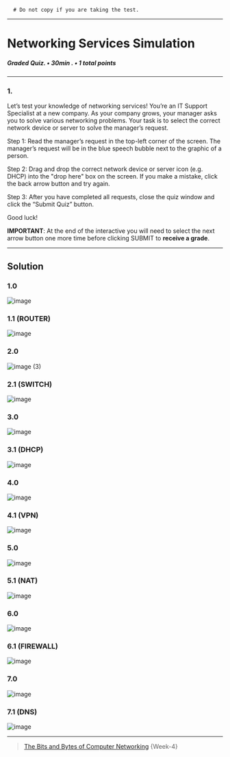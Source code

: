 ``` 
  # Do not copy if you are taking the test.
``` 
--- 
 
# Networking Services Simulation    
##### Graded Quiz. • 30min . • 1 total points 
----- 

### 1. 
Let’s test your knowledge of networking services! You’re an IT Support Specialist at a new company. As your company grows, your manager asks you to solve various networking problems. Your task is to select the correct network device or server to solve the manager’s request.

Step 1: Read the manager’s request in the top-left corner of the screen. The manager’s request will be in the blue speech bubble next to the graphic of a person.

Step 2: Drag and drop the correct network device or server icon (e.g. DHCP) into the "drop here" box on the screen. If you make a mistake, click the back arrow button and try again.

Step 3: After you have completed all requests, close the quiz window and click the “Submit Quiz” button.

Good luck!

**IMPORTANT**: At the end of the interactive you will need to select the next arrow button one more time before clicking SUBMIT to **receive a grade**.



-----------  
## Solution  

### 1.0  
![image](https://github.com/repans/Google-IT-Support-Professional-Certificate/assets/89868933/46427489-20ac-4388-8d5a-bea53ed1f012)
 
### 1.1 (ROUTER) 
![image](https://github.com/repans/Google-IT-Support-Professional-Certificate/assets/89868933/af213d2f-8d2e-47b1-867d-e439513f6cac)

### 2.0  
![image (3)](https://github.com/repans/Google-IT-Support-Professional-Certificate/assets/89868933/9ea78228-b098-4401-8e35-020a0741af82)

### 2.1 (SWITCH) 
![image](https://github.com/repans/Google-IT-Support-Professional-Certificate/assets/89868933/66489cf4-7643-4d78-a41b-cf99e25314e8)

### 3.0  
![image](https://github.com/repans/Google-IT-Support-Professional-Certificate/assets/89868933/824c45bd-365d-4e49-8daf-caee70d7598a)

### 3.1  (DHCP) 
![image](https://github.com/repans/Google-IT-Support-Professional-Certificate/assets/89868933/1ebea248-924e-4727-be0e-a3e720522dae)

### 4.0  
![image](https://github.com/repans/Google-IT-Support-Professional-Certificate/assets/89868933/e903ee98-1424-48ee-a511-a9570dda4fb3)
 
### 4.1 (VPN)  
![image](https://github.com/repans/Google-IT-Support-Professional-Certificate/assets/89868933/b953bb7a-dd83-47ae-ac4f-e45e7181f183)

### 5.0  
![image](https://github.com/repans/Google-IT-Support-Professional-Certificate/assets/89868933/051a62a0-4239-4b8a-b98c-6f8b661e45dd)

### 5.1 (NAT)  
![image](https://github.com/repans/Google-IT-Support-Professional-Certificate/assets/89868933/afe3f887-5b27-430c-9fad-4ff6765ab23a)

### 6.0 
![image](https://github.com/repans/Google-IT-Support-Professional-Certificate/assets/89868933/7dbad42c-010a-4059-b14d-350d09a7418d)

### 6.1 (FIREWALL) 
![image](https://github.com/repans/Google-IT-Support-Professional-Certificate/assets/89868933/54000a81-f033-4bb3-947e-d5e3586c7af5)

### 7.0  
![image](https://github.com/repans/Google-IT-Support-Professional-Certificate/assets/89868933/c648f352-9d6d-495e-8964-5c571fe3eaf9)

### 7.1 (DNS) 
![image](https://github.com/repans/Google-IT-Support-Professional-Certificate/assets/89868933/5b1e4655-0132-48f9-af64-00c72c046090)


--- 
> [The Bits and Bytes of Computer Networking](https://www.coursera.org/learn/computer-networking/) {Week-4} 
